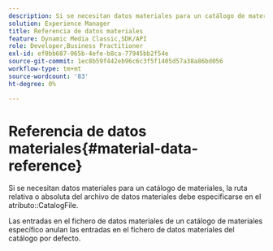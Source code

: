 ```yaml
---
description: Si se necesitan datos materiales para un catálogo de materiales, la ruta relativa o absoluta del archivo de datos materiales debe especificarse en el atributo CatalogFile.
solution: Experience Manager
title: Referencia de datos materiales
feature: Dynamic Media Classic,SDK/API
role: Developer,Business Practitioner
exl-id: ef0bb687-065b-4efe-b8ca-77945bb2f54e
source-git-commit: 1ec8b59f442eb96c6c3f5f1405d57a38a86bd056
workflow-type: tm+mt
source-wordcount: '83'
ht-degree: 0%

---
```


# Referencia de datos materiales{#material-data-reference}

Si se necesitan datos materiales para un catálogo de materiales, la ruta relativa o absoluta del archivo de datos materiales debe especificarse en el atributo::CatalogFile.

Las entradas en el fichero de datos materiales de un catálogo de materiales específico anulan las entradas en el fichero de datos materiales del catálogo por defecto.
